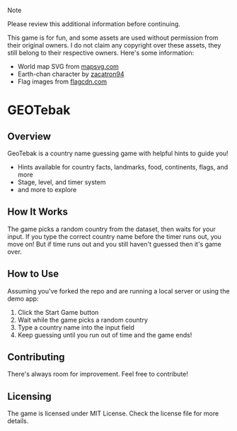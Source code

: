 > [!NOTE]  
> Please review this additional information before continuing.

This game is for fun, and some assets are used without permission from their original owners. I do not claim any copyright over these assets, they still belong to their respective owners. Here's some information:

- World map SVG from [mapsvg.com](https://mapsvg.com/maps/world)
- Earth-chan character by [zacatron94](https://www.deviantart.com/zacatron94/art/Earth-chan-721174731)
- Flag images from [flagcdn.com](https://flagcdn.com/)

# GEOTebak

## Overview

GeoTebak is a country name guessing game with helpful hints to guide you!

- Hints available for country facts, landmarks, food, continents, flags, and more
- Stage, level, and timer system
- and more to explore

## How It Works

The game picks a random country from the dataset, then waits for your input.
If you type the correct country name before the timer runs out, you move on!
But if time runs out and you still haven't guessed then it's game over.

## How to Use

Assuming you've forked the repo and are running a local server or using the demo app:

1. Click the Start Game button
2. Wait while the game picks a random country
3. Type a country name into the input field
4. Keep guessing until you run out of time and the game ends!

## Contributing

There's always room for improvement. Feel free to contribute!

## Licensing

The game is licensed under MIT License. Check the license file for more details.
